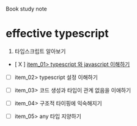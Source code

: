 Book study note 
# effective typescript

1. 타입스크립트 알아보기
- [ X ] [item_01> typescript 와 javascript 이해하기](/01/item_01.md)
- [ ] item_02> typescript 설정 이해하기
- [ ] item_03> 코드 생성과 타입이 관계 없음을 이애하기
- [ ] item_04> 구조적 타이핑에 익숙해지기
- [ ] item_05> any 타입 지양하기


